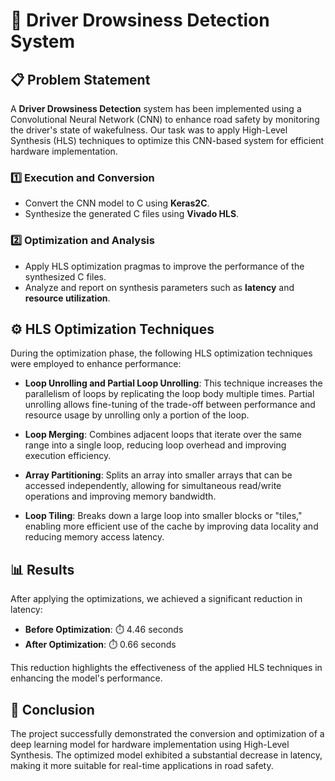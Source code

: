 # 🚗 Driver Drowsiness Detection System

## 📋 Problem Statement

A **Driver Drowsiness Detection** system has been implemented using a Convolutional Neural Network (CNN) to enhance road safety by monitoring the driver's state of wakefulness. Our task was to apply High-Level Synthesis (HLS) techniques to optimize this CNN-based system for efficient hardware implementation.

### 1️⃣ Execution and Conversion
- Convert the CNN model to C using **Keras2C**.
- Synthesize the generated C files using **Vivado HLS**.

### 2️⃣ Optimization and Analysis
- Apply HLS optimization pragmas to improve the performance of the synthesized C files.
- Analyze and report on synthesis parameters such as **latency** and **resource utilization**.

## ⚙️ HLS Optimization Techniques

During the optimization phase, the following HLS optimization techniques were employed to enhance performance:

- **Loop Unrolling and Partial Loop Unrolling**: This technique increases the parallelism of loops by replicating the loop body multiple times. Partial unrolling allows fine-tuning of the trade-off between performance and resource usage by unrolling only a portion of the loop.

- **Loop Merging**: Combines adjacent loops that iterate over the same range into a single loop, reducing loop overhead and improving execution efficiency.

- **Array Partitioning**: Splits an array into smaller arrays that can be accessed independently, allowing for simultaneous read/write operations and improving memory bandwidth.

- **Loop Tiling**: Breaks down a large loop into smaller blocks or "tiles," enabling more efficient use of the cache by improving data locality and reducing memory access latency.

## 📊 Results

After applying the optimizations, we achieved a significant reduction in latency:

- **Before Optimization**: ⏱️ 4.46 seconds
- **After Optimization**: ⏱️ 0.66 seconds

This reduction highlights the effectiveness of the applied HLS techniques in enhancing the model's performance.

## 🚀 Conclusion

The project successfully demonstrated the conversion and optimization of a deep learning model for hardware implementation using High-Level Synthesis. The optimized model exhibited a substantial decrease in latency, making it more suitable for real-time applications in road safety.
